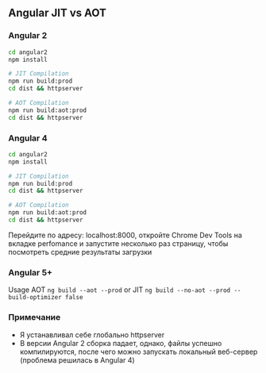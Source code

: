## Angular JIT vs AOT

### Angular 2
```bash
cd angular2
npm install

# JIT Compilation
npm run build:prod
cd dist && httpserver

# AOT Compilation
npm run build:aot:prod
cd dist && httpserver
```

### Angular 4
```bash
cd angular2
npm install

# JIT Compilation
npm run build:prod
cd dist && httpserver

# AOT Compilation
npm run build:aot:prod
cd dist && httpserver
```

Перейдите по адресу: localhost:8000, откройте Chrome Dev Tools на вкладке perfomance и запустите несколько раз страницу, чтобы посмотреть средние результаты загрузки

### Angular 5+

Usage AOT `ng build --aot --prod` or JIT `ng build --no-aot --prod --build-optimizer false`

### Примечание
* Я устанавливал себе глобально httpserver
* В версии Angular 2 сборка падает, однако, файлы успешно компилируются, после чего можно запускать локальный веб-сервер (проблема решилась в Angular 4)